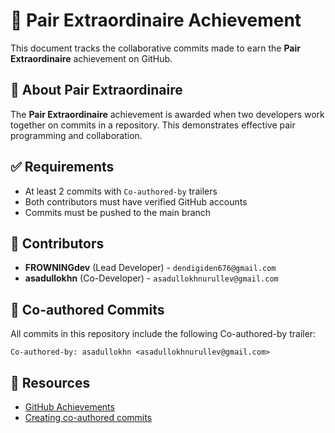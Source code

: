 # 🤝 Pair Extraordinaire Achievement

This document tracks the collaborative commits made to earn the **Pair Extraordinaire** achievement on GitHub.

## 🎯 About Pair Extraordinaire

The **Pair Extraordinaire** achievement is awarded when two developers work together on commits in a repository. This demonstrates effective pair programming and collaboration.

## ✅ Requirements

- At least 2 commits with `Co-authored-by` trailers
- Both contributors must have verified GitHub accounts
- Commits must be pushed to the main branch

## 👥 Contributors

- **FROWNINGdev** (Lead Developer) - `dendigiden676@gmail.com`
- **asadullokhn** (Co-Developer) - `asadullokhnurullev@gmail.com`

## 📝 Co-authored Commits

All commits in this repository include the following Co-authored-by trailer:

```
Co-authored-by: asadullokhn <asadullokhnurullev@gmail.com>
```

## 🔗 Resources

- [GitHub Achievements](https://github.com/settings/achievements)
- [Creating co-authored commits](https://docs.github.com/en/pull-requests/committing-changes-to-your-project/creating-and-editing-commits/creating-a-commit-with-multiple-authors)

